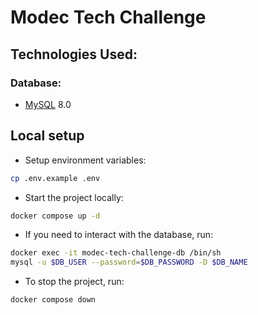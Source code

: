 # Modec Tech Challenge

## Technologies Used:

### Database:
- [MySQL](https://www.mysql.com/) 8.0

## Local setup
- Setup environment variables:
```bash
cp .env.example .env
```

- Start the project locally:
```bash
docker compose up -d
```

- If you need to interact with the database, run:
```bash
docker exec -it modec-tech-challenge-db /bin/sh
mysql -u $DB_USER --password=$DB_PASSWORD -D $DB_NAME
```

- To stop the project, run:
```bash
docker compose down
```
